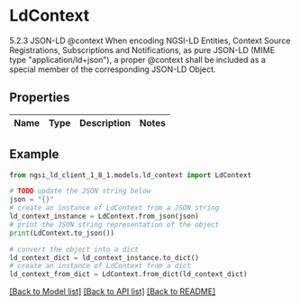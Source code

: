 # LdContext

5.2.3 JSON-LD @context  When encoding NGSI-LD Entities, Context Source Registrations, Subscriptions and Notifications, as pure JSON-LD (MIME type \"application/ld+json\"), a proper @context shall be included as a special member of the corresponding JSON-LD Object. 

## Properties

Name | Type | Description | Notes
------------ | ------------- | ------------- | -------------

## Example

```python
from ngsi_ld_client_1_8_1.models.ld_context import LdContext

# TODO update the JSON string below
json = "{}"
# create an instance of LdContext from a JSON string
ld_context_instance = LdContext.from_json(json)
# print the JSON string representation of the object
print(LdContext.to_json())

# convert the object into a dict
ld_context_dict = ld_context_instance.to_dict()
# create an instance of LdContext from a dict
ld_context_from_dict = LdContext.from_dict(ld_context_dict)
```
[[Back to Model list]](../README.md#documentation-for-models) [[Back to API list]](../README.md#documentation-for-api-endpoints) [[Back to README]](../README.md)


